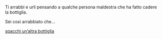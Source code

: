 Ti arrabbi e urli pensando a qualche persona maldestra che ha fatto cadere la bottiglia.

Sei così arrabbiato che...

[spacchi un’altra bottiglia](rompi-bottiglia/rompi-bottiglia.md)